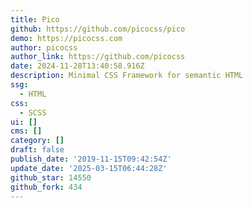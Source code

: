 ```yaml
---
title: Pico
github: https://github.com/picocss/pico
demo: https://picocss.com
author: picocss
author_link: https://github.com/picocss
date: 2024-11-28T13:40:58.916Z
description: Minimal CSS Framework for semantic HTML
ssg:
  - HTML
css:
  - SCSS
ui: []
cms: []
category: []
draft: false
publish_date: '2019-11-15T09:42:54Z'
update_date: '2025-03-15T06:44:28Z'
github_star: 14550
github_fork: 434
---
```

